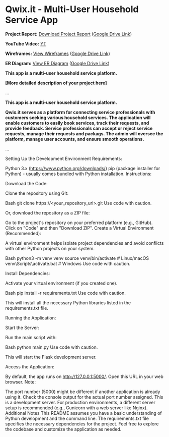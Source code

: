 
# Qwix.it - Multi-User Household Service App


**Project Report:**  [Download Project Report](https://drive.google.com/file/d/13dBJa5dTYcx_QbIBZ-ltoKqTy1gkvSyM/view?usp=drive_link) ([Google Drive Link](https://drive.google.com/file/d/13dBJa5dTYcx_QbIBZ-ltoKqTy1gkvSyM/view?usp=drive_link))

**YouTube Video:** [YT](https://youtu.be/47l2mmetJRA)

**Wireframes:**  [View Wireframes](https://drive.google.com/file/d/1-vAL9DPS098npn7_ueK7RJrd9t81KhXq/view?usp=drive_link) ([Google Drive Link](https://drive.google.com/file/d/1-vAL9DPS098npn7_ueK7RJrd9t81KhXq/view?usp=drive_link))

**ER Diagram:**  [View ER Diagram](https://drive.google.com/file/d/12yD2KjGC5nywPD2Wh0VQZg7CdiH9ez5w/view?usp=drive_link) ([Google Drive Link](https://drive.google.com/file/d/12yD2KjGC5nywPD2Wh0VQZg7CdiH9ez5w/view?usp=drive_link))

**This app is a multi-user household service platform.**

**[More detailed description of your project here]**

...

**This app is a multi-user household service platform.**

**Qwix.it serves as a platform for connecting service professionals with customers
seeking various household services. The application will enable customers to easily
book services, track their requests, and provide feedback. Service professionals can
accept or reject service requests, manage their requests and packags. The admin
will oversee the platform, manage user accounts, and ensure smooth operations.**

...

Setting Up the Development Environment
Requirements:

Python 3.x (https://www.python.org/downloads/)
pip (package installer for Python) - usually comes bundled with Python installation.
Instructions:

Download the Code:

Clone the repository using Git:

Bash
git clone https://<your_repository_url>.git
Use code with caution.

Or, download the repository as a ZIP file:

Go to the project's repository on your preferred platform (e.g., GitHub).
Click on "Code" and then "Download ZIP".
Create a Virtual Environment (Recommended):

A virtual environment helps isolate project dependencies and avoid conflicts with other Python projects on your system.

Bash
python3 -m venv venv
source venv/bin/activate  # Linux/macOS
venv\Scripts\activate.bat  # Windows
Use code with caution.

Install Dependencies:

Activate your virtual environment (if you created one).

Bash
pip install -r requirements.txt
Use code with caution.

This will install all the necessary Python libraries listed in the requirements.txt file.

Running the Application:

Start the Server:

Run the main script with:

Bash
python main.py
Use code with caution.

This will start the Flask development server.

Access the Application:

By default, the app runs on http://127.0.0.1:5000/. Open this URL in your web browser.
Note:

The port number (5000) might be different if another application is already using it. Check the console output for the actual port number assigned.
This is a development server. For production environments, a different server setup is recommended (e.g., Gunicorn with a web server like Nginx).
Additional Notes
This README assumes you have a basic understanding of Python development and the command line.
The requirements.txt file specifies the necessary dependencies for the project.
Feel free to explore the codebase and customize the application as needed.
